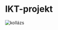# IKT-projekt
![kollázs](https://user-images.githubusercontent.com/91486096/136426772-d1f5dc29-4af5-42ab-9955-440a6e47f201.png)
